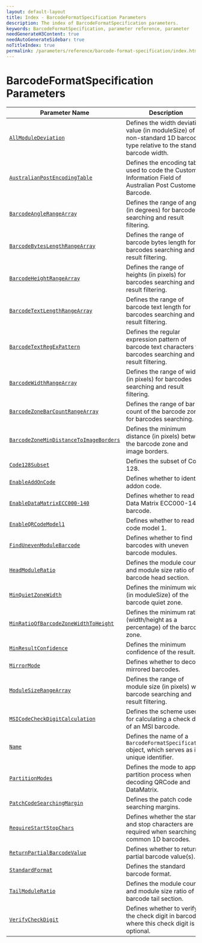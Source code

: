 ```yaml
---
layout: default-layout
title: Index - BarcodeFormatSpecification Parameters
description: The index of BarcodeFormatSpecification parameters.
keywords: BarcodeFormatSpecification, parameter reference, parameter
needGenerateH3Content: true
needAutoGenerateSidebar: true
noTitleIndex: true
permalink: /parameters/reference/barcode-format-specification/index.html
---
```


# BarcodeFormatSpecification Parameters

| Parameter Name   | Description |
| ---------------- | ----------- |
| [`AllModuleDeviation`](all-module-deviation.md) | Defines the width deviation value (in moduleSize) of a non-standard 1D barcode type relative to the standard barcode width. |
| [`AustralianPostEncodingTable`](australian-post-encoding-table.md) | Defines the encoding table used to code the Customer Information Field of Australian Post Customer Barcode. |
| [`BarcodeAngleRangeArray`](barcode-angle-range-array.md) | Defines the range of angles (in degrees) for barcodes searching and result filtering. |
| [`BarcodeBytesLengthRangeArray`](barcode-bytes-length-range-array.md) | Defines the range of barcode bytes length for barcodes searching and result filtering. |
| [`BarcodeHeightRangeArray`](barcode-height-range-array.md) | Defines the range of heights (in pixels) for barcodes searching and result filtering. |
| [`BarcodeTextLengthRangeArray`](barcode-text-length-range-array.md) | Defines the range of barcode text length for barcodes searching and result filtering. |
| [`BarcodeTextRegExPattern`](barcode-text-regex-pattern.md) | Defines the regular expression pattern of barcode text characters for barcodes searching and result filtering. |
| [`BarcodeWidthRangeArray`](barcode-width-range-array.md) | Defines the range of widths (in pixels) for barcodes searching and result filtering. |
| [`BarcodeZoneBarCountRangeArray`](barcode-zone-bar-count-range-array.md) | Defines the range of bar count of the barcode zone for barcodes searching. |
| [`BarcodeZoneMinDistanceToImageBorders`](barcode-zone-min-distance-to-image-borders.md) | Defines the minimum distance (in pixels) between the barcode zone and image borders. |
| [`Code128Subset`](code128-subset.md) | Defines the subset of Code 128. |
| [`EnableAddOnCode`](enable-addon-code.md) | Defines whether to identify addon code. |
| [`EnableDataMatrixECC000-140`](enable-data-matrix-ecc000-140.md) | Defines whether to read Data Matrix ECC000-140 barcode. |
| [`EnableQRCodeModel1`](enable-qr-code-model-1.md) | Defines whether to read QR code model 1. |
| [`FindUnevenModuleBarcode`](find-uneven-module-barcode.md) | Defines whether to find barcodes with uneven barcode modules. |
| [`HeadModuleRatio`](head-module-ratio.md) | Defines the module count and module size ratio of the barcode head section. |
| [`MinQuietZoneWidth`](min-quiet-zone-width.md) | Defines the minimum width (in moduleSize) of the barcode quiet zone. |
| [`MinRatioOfBarcodeZoneWidthToHeight`](min-ratio-of-barcode-zone-width-to-height.md) | Defines the minimum ratio (width/height as a percentage) of the barcode zone. |
| [`MinResultConfidence`](min-result-confidence.md) | Defines the minimum confidence of the result. |
| [`MirrorMode`](mirror-mode.md) | Defines whether to decode mirrored barcodes. |
| [`ModuleSizeRangeArray`](module-size-range-array.md) | Defines the range of module size (in pixels) while barcode searching and result filtering. |
| [`MSICodeCheckDigitCalculation`](msi-code-check-digit-calculation.md) | Defines the scheme used for calculating a check digit of an MSI barcode. |
| [`Name`](name.md) | Defines the name of a `BarcodeFormatSpecification` object, which serves as its unique identifier. |
| [`PartitionModes`](partition-modes.md) | Defines the mode to apply partition process when decoding QRCode and DataMatrix. |
| [`PatchCodeSearchingMargin`](patch-code-searching-margins.md) | Defines the patch code searching margins. |
| [`RequireStartStopChars`](require-start-stop-chars.md) | Defines whether the start and stop characters are required when searching for common 1D barcodes. |
| [`ReturnPartialBarcodeValue`](return-partial-barcode-value.md) | Defines whether to return partial barcode value(s). |
| [`StandardFormat`](standard-format.md) | Defines the standard barcode format. |
| [`TailModuleRatio`](tail-module-ratio.md) | Defines the module count and module size ratio of the barcode tail section. |
| [`VerifyCheckDigit`](verify-check-digit.md) | Defines whether to verify the check digit in barcodes where this check digit is optional. |
